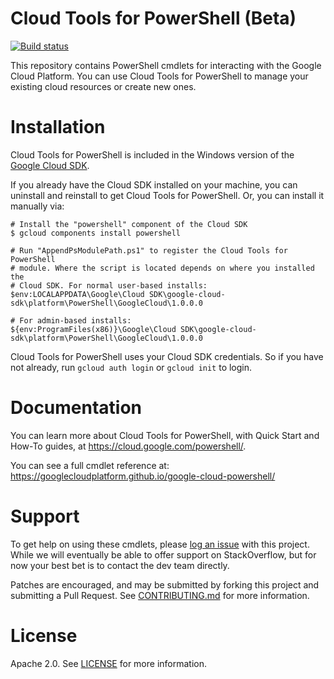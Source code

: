 # Cloud Tools for PowerShell (Beta)

[![Build status](https://ci.appveyor.com/api/projects/status/r11ovv4348852ktt?svg=true)](https://ci.appveyor.com/project/GoogleCloudPowerShell/google-cloud-powershell)

This repository contains PowerShell cmdlets for interacting with the Google
Cloud Platform. You can use Cloud Tools for PowerShell to manage your existing
cloud resources or create new ones.

# Installation

Cloud Tools for PowerShell is included in the Windows version of the
[Google Cloud SDK](https://cloud.google.com/sdk/docs/quickstart-windows).

If you already have the Cloud SDK installed on your machine, you can uninstall
and reinstall to get Cloud Tools for PowerShell. Or, you can install it
manually via:

    # Install the "powershell" component of the Cloud SDK
    $ gcloud components install powershell

    # Run "AppendPsModulePath.ps1" to register the Cloud Tools for PowerShell
    # module. Where the script is located depends on where you installed the
    # Cloud SDK. For normal user-based installs:
    $env:LOCALAPPDATA\Google\Cloud SDK\google-cloud-sdk\platform\PowerShell\GoogleCloud\1.0.0.0
    
    # For admin-based installs:
    ${env:ProgramFiles(x86)}\Google\Cloud SDK\google-cloud-sdk\platform\PowerShell\GoogleCloud\1.0.0.0

Cloud Tools for PowerShell uses your Cloud SDK credentials. So if you have not
already, run `gcloud auth login` or `gcloud init` to login.

# Documentation

You can learn more about Cloud Tools for PowerShell, with Quick Start and How-To
guides, at https://cloud.google.com/powershell/.

You can see a full cmdlet reference at:
https://googlecloudplatform.github.io/google-cloud-powershell/

# Support

To get help on using these cmdlets, please
[log an issue](https://github.com/GoogleCloudPlatform/google-cloud-powershell/issues/new)
with this project. While we will eventually be able to offer support on
StackOverflow, but for now your best bet is to contact the dev team directly.

Patches are encouraged, and may be submitted by forking this project and
submitting a Pull Request. See [CONTRIBUTING.md](CONTRIBUTING.md) for more
information.

# License

Apache 2.0. See [LICENSE](LICENSE) for more information.
